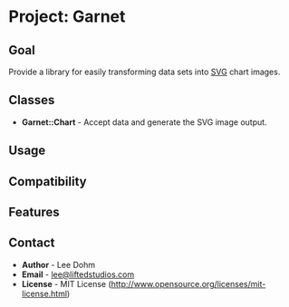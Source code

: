 
# Project: Garnet #

## Goal ##

Provide a library for easily transforming data sets into [SVG](http://www.w3.org/TR/SVG/) chart images.

## Classes ##

- **Garnet::Chart** - Accept data and generate the SVG image output.

## Usage ##

## Compatibility ##

## Features ##

## Contact ##

- **Author** - Lee Dohm
- **Email** - lee@liftedstudios.com
- **License** - MIT License (http://www.opensource.org/licenses/mit-license.html)
